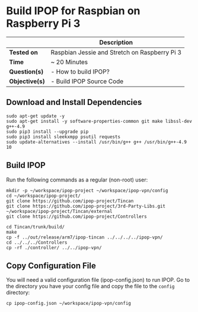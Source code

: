 # Build IPOP for Raspbian on Raspberry Pi 3

| | Description |
|---|---|
| **Tested on** | Raspbian Jessie and Stretch on Raspberry Pi 3 |
| **Time** | ~ 20 Minutes |
| **Question(s)** | - How to build IPOP? |
| **Objective(s)**| - Build IPOP Source Code |

## Download and Install Dependencies

```
sudo apt-get update -y
sudo apt-get install -y software-properties-common git make libssl-dev g++-4.9
sudo pip3 install --upgrade pip
sudo pip3 install sleekxmpp psutil requests
sudo update-alternatives --install /usr/bin/g++ g++ /usr/bin/g++-4.9 10
```

## Build IPOP

Run the following commands as a regular (non-root) user:

```
mkdir -p ~/workspace/ipop-project ~/workspace/ipop-vpn/config
cd ~/workspace/ipop-project/
git clone https://github.com/ipop-project/Tincan
git clone https://github.com/ipop-project/3rd-Party-Libs.git ~/workspace/ipop-project/Tincan/external
git clone https://github.com/ipop-project/Controllers
```

```
cd Tincan/trunk/build/
make
cp -f ../out/release/arm7/ipop-tincan ../../../../ipop-vpn/
cd ../../../Controllers
cp -rf ./controller/ ../../ipop-vpn/
```

## Copy Configuration File

You will need a valid configuration file (ipop-config.json) to run IPOP. Go to the directory you have your config file and copy the file to the `config` directory:
```
cp ipop-config.json ~/workspace/ipop-vpn/config
```